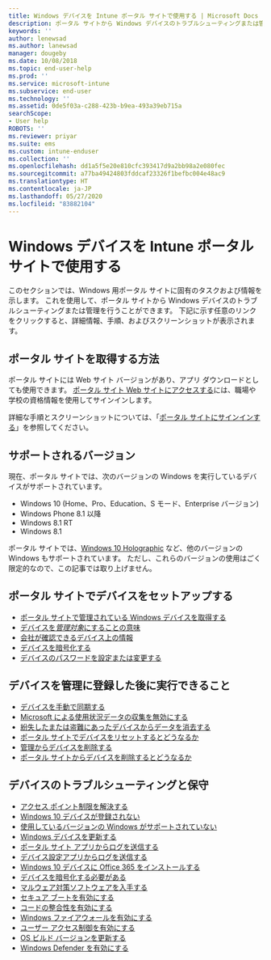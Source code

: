 ```yaml
---
title: Windows デバイスを Intune ポータル サイトで使用する | Microsoft Docs
description: ポータル サイトから Windows デバイスのトラブルシューティングまたは管理を行うためのリンクを見つけます
keywords: ''
author: lenewsad
ms.author: lanewsad
manager: dougeby
ms.date: 10/08/2018
ms.topic: end-user-help
ms.prod: ''
ms.service: microsoft-intune
ms.subservice: end-user
ms.technology: ''
ms.assetid: 0de5f03a-c288-423b-b9ea-493a39eb715a
searchScope:
- User help
ROBOTS: ''
ms.reviewer: priyar
ms.suite: ems
ms.custom: intune-enduser
ms.collection: ''
ms.openlocfilehash: dd1a5f5e20e810cfc393417d9a2bb98a2e080fec
ms.sourcegitcommit: a77ba49424803fddcaf23326f1befbc004e48ac9
ms.translationtype: HT
ms.contentlocale: ja-JP
ms.lasthandoff: 05/27/2020
ms.locfileid: "83882104"
---
```

# <a name="using-your-windows-device-with-intune-company-portal"></a>Windows デバイスを Intune ポータル サイトで使用する

このセクションでは、Windows 用ポータル サイトに固有のタスクおよび情報を示します。 これを使用して、ポータル サイトから Windows デバイスのトラブルシューティングまたは管理を行うことができます。 下記に示す任意のリンクをクリックすると、詳細情報、手順、およびスクリーンショットが表示されます。  

## <a name="how-to-get-company-portal"></a>ポータル サイトを取得する方法
ポータル サイトには Web サイト バージョンがあり、アプリ ダウンロードとしても使用できます。 [ポータル サイト Web サイトにアクセスする](https://go.microsoft.com/fwlink/?linkid=2010980)には、職場や学校の資格情報を使用してサインインします。  

詳細な手順とスクリーンショットについては、「[ポータル サイトにサインインする](https://docs.microsoft.com/mem/intune/user-help/sign-in-to-the-company-portal)」を参照してください。

## <a name="supported-versions"></a>サポートされるバージョン

現在、ポータル サイトでは、次のバージョンの Windows を実行しているデバイスがサポートされています。

* Windows 10 (Home、Pro、Education、S モード、Enterprise バージョン)
* Windows Phone 8.1 以降
* Windows 8.1 RT
* Windows 8.1

ポータル サイトでは、[Windows 10 Holographic](https://www.microsoft.com/hololens) など、他のバージョンの Windows もサポートされています。 ただし、これらのバージョンの使用はごく限定的なので、この記事では取り上げません。

## <a name="set-up-your-device-in-the-company-portal"></a>ポータル サイトでデバイスをセットアップする
- [ポータル サイトで管理されている Windows デバイスを取得する](windows-enrollment-company-portal.md)  
- [デバイスを*管理対象*にすることの意味](what-happens-if-you-install-the-company-portal-app-and-enroll-your-device-in-intune-windows.md)
- [会社が確認できるデバイス上の情報](what-info-can-your-company-see-when-you-enroll-your-device-in-intune.md)
- [デバイスを暗号化する](encrypt-your-device-windows.md)
- [デバイスのパスワードを設定または変更する](set-or-change-your-password-windows.md)

## <a name="things-you-can-do-after-your-device-is-enrolled-in-management"></a>デバイスを管理に登録した後に実行できること
- [デバイスを手動で同期する](sync-your-device-manually-windows.md)
- [Microsoft による使用状況データの収集を無効にする](turn-off-microsoft-usage-data-collection-windows.md)
- [紛失したまたは盗難にあったデバイスからデータを消去する](reset-erase-your-device-cpwebsite.md)
- [ポータル サイトでデバイスをリセットするとどうなるか](what-happens-if-you-reset-your-device-using-the-company-portal-windows.md)
- [管理からデバイスを削除する](unenroll-your-device-from-intune-windows.md)
- [ポータル サイトからデバイスを削除するとどうなるか](what-happens-if-you-unenroll-your-device-from-intune-windows.md)

## <a name="troubleshoot-and-maintain-your-device"></a>デバイスのトラブルシューティングと保守
* [アクセス ポイント制限を解決する](resolve-access-point-restrictions.md)
* [Windows 10 デバイスが登録されない](troubleshoot-your-windows-10-device-windows.md)
* [使用しているバージョンの Windows がサポートされていない](your-windows-version-isnt-yet-supported.md)
* [Windows デバイスを更新する](you-need-to-update-your-windows-device.md)
* [ポータル サイト アプリからログを送信する](send-logs-to-your-it-admin-cp-windows.md)
* [デバイス設定アプリからログを送信する](send-logs-to-your-it-admin-settings-windows.md)
* [Windows 10 デバイスに Office 365 をインストールする](install-office-windows.md)
* [デバイスを暗号化する必要がある](you-need-to-enable-windows-encryption.md)
* [マルウェア対策ソフトウェアを入手する](your-device-needs-antimalware-software.md)
* [セキュア ブートを有効にする](you-need-to-enable-secure-boot-windows.md)
* [コードの整合性を有効にする](you-need-to-enable-code-integrity.md)
* [Windows ファイアウォールを有効にする](you-need-to-enable-defender-firewall-windows.md)
* [ユーザー アクセス制御を有効にする](you-need-to-enable-uac-windows.md)
* [OS ビルド バージョンを更新する](you-need-to-update-os-build-version-windows.md)
* [Windows Defender を有効にする](turn-on-defender-windows.md)

